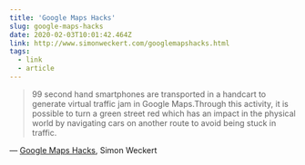 ```yaml
---
title: 'Google Maps Hacks'
slug: google-maps-hacks
date: 2020-02-03T10:01:42.464Z
link: http://www.simonweckert.com/googlemapshacks.html
tags:
  - link
  - article
---
```


> 99 second hand smartphones are transported in a handcart to generate virtual traffic jam in Google Maps.Through this activity, it is possible to turn a green street red which has an impact in the physical world by navigating cars on another route to avoid being stuck in traffic.

&mdash; [Google Maps Hacks](http://www.simonweckert.com/googlemapshacks.html), Simon Weckert
